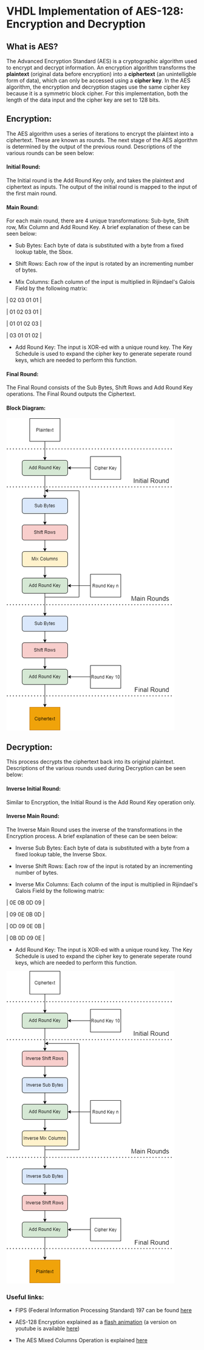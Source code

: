 # VHDL Implementation of AES-128: Encryption and Decryption

## What is AES?

The Advanced Encryption Standard (AES) is a cryptographic algorithm used to encrypt and decrypt information. An encryption algorithm transforms the **plaintext** (original data before encryption) into a **ciphertext** (an unintelligble form of data), which can only be accessed using a **cipher key**. In the AES algorithm, the encryption and decryption stages use the same cipher key because it is a symmetric block cipher. For this implementation, both the length of the data input and the cipher key are set to 128 bits.

## Encryption:

The AES algorithm uses a series of iterations to encrypt the plaintext into a ciphertext. These are known as rounds. The next stage of the AES algorithm is determined by the output of the previous round. Descriptions of the various rounds can be seen below:

#### Initial Round:

The Initial round is the Add Round Key only, and takes the plaintext and ciphertext as inputs. The output of the initial round is mapped to the input of the first main round.

#### Main Round:

For each main round, there are 4 unique transformations: Sub-byte, Shift row, Mix Column and Add Round Key. A brief explanation of these can be seen below:

- Sub Bytes: Each byte of data is substituted with a byte from a fixed lookup table, the Sbox.

- Shift Rows: Each row of the input is rotated by an incrementing number of bytes.

- Mix Columns: Each column of the input is multiplied in Rijindael's Galois Field by the following matrix:

| 02 03 01 01 |

| 01 02 03 01 |

| 01 01 02 03 |

| 03 01 01 02 |

- Add Round Key: The input is XOR-ed with a unique round key. The Key Schedule is used to expand the cipher key to generate seperate round keys, which are needed to perform this function.

#### Final Round:

The Final Round consists of the Sub Bytes, Shift Rows and Add Round Key operations. The Final Round outputs the Ciphertext.

#### Block Diagram:

![Encryption Block Diagram:](docs/diagrams/encryption.png)

## Decryption:

This process decrypts the ciphertext back into its original plaintext. Descriptions of the various rounds used during Decryption can be seen below:

#### Inverse Initial Round:

Similar to Encryption, the Initial Round is the Add Round Key operation only.

#### Inverse Main Round:

The Inverse Main Round uses the inverse of the transformations in the Encryption process. A brief explanation of these can be seen below:

- Inverse Sub Bytes: Each byte of data is substituted with a byte from a fixed lookup table, the Inverse Sbox.

- Inverse Shift Rows: Each row of the input is rotated by an incrementing number of bytes.

- Inverse Mix Columns: Each column of the input is multiplied in Rijindael's Galois Field by the following matrix:

| 0E 0B 0D 09 |

| 09 0E 0B 0D |

| 0D 09 0E 0B |

| 0B 0D 09 0E |

- Add Round Key: The input is XOR-ed with a unique round key. The Key Schedule is used to expand the cipher key to generate seperate round keys, which are needed to perform this function.

![Decryption Block Diagram:](docs/diagrams/decryption.png)

### Useful links:

- FIPS (Federal Information Processing Standard) 197 can be found [here](https://nvlpubs.nist.gov/nistpubs/FIPS/NIST.FIPS.197.pdf)

- AES-128 Encryption explained as a [flash animation](https://formaestudio.com/rijndaelinspector/archivos/Rijndael_Animation_v4_eng-html5.html) (a version on youtube is available [here](https://www.youtube.com/watch?v=gP4PqVGudtg&t=48s))

- The AES Mixed Columns Operation is explained [here](https://www.angelfire.com/biz7/atleast/mix_columns.pdf)